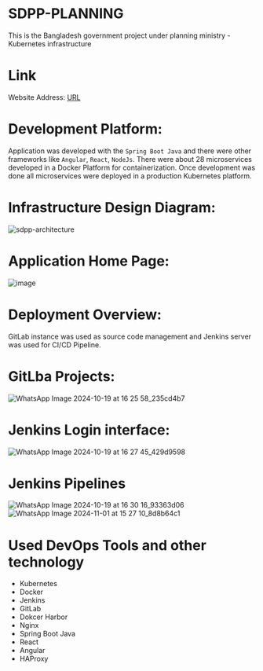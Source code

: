 # SDPP-PLANNING
This is the Bangladesh government project under planning ministry - Kubernetes infrastructure
# Link
Website Address: [URL](https://sso.plandiv.gov.bd/)
# Development Platform:
Application was developed with the `Spring Boot Java` and there were other frameworks like `Angular`, `React`, `NodeJs`. There were about 28 microservices developed in a Docker Platform for containerization. Once development was done all microservices were deployed in a production Kubernetes platform. 
# Infrastructure Design Diagram:
![sdpp-architecture](https://github.com/user-attachments/assets/3798c4ba-d0db-425c-a67a-c7f64e09d7bc)
# Application Home Page:
![image](https://github.com/user-attachments/assets/697d8b16-c965-4592-8b02-08ca8c48de7e)
# Deployment Overview:
GitLab instance was used as source code management and Jenkins server was used for CI/CD Pipeline. 
# GitLba Projects:
![WhatsApp Image 2024-10-19 at 16 25 58_235cd4b7](https://github.com/user-attachments/assets/51eeb268-433b-4cc4-a00f-9a567c86d5e4)
# Jenkins Login interface:
![WhatsApp Image 2024-10-19 at 16 27 45_429d9598](https://github.com/user-attachments/assets/cd3154ab-a5c8-4022-a216-5bd48a305eca)
# Jenkins Pipelines
![WhatsApp Image 2024-10-19 at 16 30 16_93363d06](https://github.com/user-attachments/assets/8aa2a1c4-6dbe-49c9-9943-0601dacea066)
![WhatsApp Image 2024-11-01 at 15 27 10_8d8b64c1](https://github.com/user-attachments/assets/fb6b8963-ca50-445a-babb-f6847cdca43b)
# Used DevOps Tools and other technology
- Kubernetes
- Docker
- Jenkins
- GitLab
- Dokcer Harbor
- Nginx
- Spring Boot Java
- React
- Angular
- HAProxy
